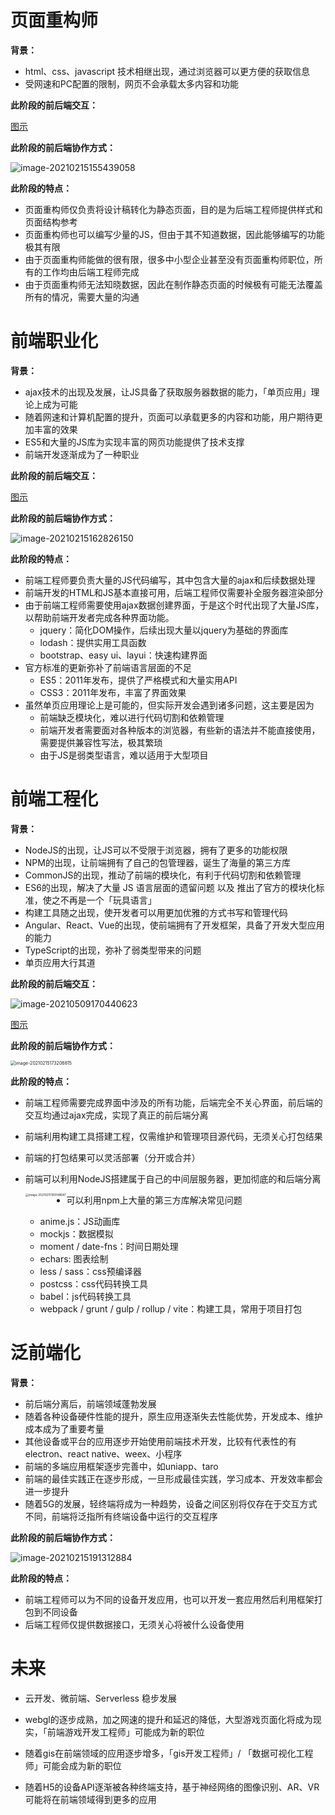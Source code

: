 # 页面重构师

**背景：**

- html、css、javascript 技术相继出现，通过浏览器可以更方便的获取信息
- 受网速和PC配置的限制，网页不会承载太多内容和功能

**此阶段的前后端交互：**

[图示](https://www.processon.com/view/link/6029169ef346fb64f5662126)

**此阶段的前后端协作方式：**

![image-20210215155439058](http://mdrs.yuanjin.tech/img/20210215155439.png)

**此阶段的特点：**

- 页面重构师仅负责将设计稿转化为静态页面，目的是为后端工程师提供样式和页面结构参考
- 页面重构师也可以编写少量的JS，但由于其不知道数据，因此能够编写的功能极其有限
- 由于页面重构师能做的很有限，很多中小型企业甚至没有页面重构师职位，所有的工作均由后端工程师完成
- 由于页面重构师无法知晓数据，因此在制作静态页面的时候极有可能无法覆盖所有的情况，需要大量的沟通

# 前端职业化

**背景：**

- ajax技术的出现及发展，让JS具备了获取服务器数据的能力，「单页应用」理论上成为可能
- 随着网速和计算机配置的提升，页面可以承载更多的内容和功能，用户期待更加丰富的效果
- ES5和大量的JS库为实现丰富的网页功能提供了技术支撑
- 前端开发逐渐成为了一种职业

**此阶段的前后端交互：**

[图示](https://www.processon.com/view/link/602902ddf346fb64f5661a37)

**此阶段的前后端协作方式：**

![image-20210215162826150](http://mdrs.yuanjin.tech/img/20210215162826.png)

**此阶段的特点：**

- 前端工程师要负责大量的JS代码编写，其中包含大量的ajax和后续数据处理
- 前端开发的HTML和JS基本直接可用，后端工程师仅需要补全服务器渲染部分
- 由于前端工程师需要使用ajax数据创建界面，于是这个时代出现了大量JS库，以帮助前端开发者完成各种界面功能。
  - jquery：简化DOM操作，后续出现大量以jquery为基础的界面库
  - lodash：提供实用工具函数
  - bootstrap、easy ui、layui：快速构建界面
- 官方标准的更新弥补了前端语言层面的不足
  - ES5：2011年发布，提供了严格模式和大量实用API
  - CSS3：2011年发布，丰富了界面效果
- 虽然单页应用理论上是可能的，但实际开发会遇到诸多问题，这主要是因为
  - 前端缺乏模块化，难以进行代码切割和依赖管理
  - 前端开发者需要面对各种版本的浏览器，有些新的语法并不能直接使用，需要提供兼容性写法，极其繁琐
  - 由于JS是弱类型语言，难以适用于大型项目

# 前端工程化

**背景：**

- NodeJS的出现，让JS可以不受限于浏览器，拥有了更多的功能权限
- NPM的出现，让前端拥有了自己的包管理器，诞生了海量的第三方库
- CommonJS的出现，推动了前端的模块化，有利于代码切割和依赖管理
- ES6的出现，解决了大量 JS 语言层面的遗留问题 以及 推出了官方的模块化标准，使之不再是一个「玩具语言」
- 构建工具随之出现，使开发者可以用更加优雅的方式书写和管理代码
- Angular、React、Vue的出现，使前端拥有了开发框架，具备了开发大型应用的能力
- TypeScript的出现，弥补了弱类型带来的问题
- 单页应用大行其道

**此阶段的前后端交互：**

![image-20210509170440623](https://gitee.com/autolucky/picgo_img/raw/master/20210509170443.png)

[图示](https://www.processon.com/view/link/602a3be97d9c081db9a2ed3e)

**此阶段的前后端协作方式：**

<img src="http://mdrs.yuanjin.tech/img/20210215173206.png" alt="image-20210215173206815" style="zoom: 50%;" />

**此阶段的特点：**

- 前端工程师需要完成界面中涉及的所有功能，后端完全不关心界面，前后端的交互均通过ajax完成，实现了真正的前后端分离

- 前端利用构建工具搭建工程，仅需维护和管理项目源代码，无须关心打包结果

- 前端的打包结果可以灵活部署（分开或合并）

- 前端可以利用NodeJS搭建属于自己的中间层服务器，更加彻底的和后端分离

  <img src="http://mdrs.yuanjin.tech/img/20210215183148.png" alt="image-20210215183148687" style="zoom: 33%;" align="left" />

- 可以利用npm上大量的第三方库解决常见问题

  - anime.js：JS动画库
  - mockjs：数据模拟
  - moment / date-fns：时间日期处理
  - echars: 图表绘制
  - less / sass：css预编译器
  - postcss：css代码转换工具
  - babel：js代码转换工具
  - webpack / grunt / gulp / rollup / vite：构建工具，常用于项目打包

  

# 泛前端化

**背景：**

- 前后端分离后，前端领域蓬勃发展
- 随着各种设备硬件性能的提升，原生应用逐渐失去性能优势，开发成本、维护成本成为了重要考量
- 其他设备或平台的应用逐步开始使用前端技术开发，比较有代表性的有electron、react native、weex、小程序
- 前端的多端应用框架逐步完善中，如uniapp、taro
- 前端的最佳实践正在逐步形成，一旦形成最佳实践，学习成本、开发效率都会进一步提升
- 随着5G的发展，轻终端将成为一种趋势，设备之间区别将仅存在于交互方式不同，前端将泛指所有终端设备中运行的交互程序

**此阶段的前后端协作方式：**

![image-20210215191312884](http://mdrs.yuanjin.tech/img/20210215191312.png)

**此阶段的特点：**

- 前端工程师可以为不同的设备开发应用，也可以开发一套应用然后利用框架打包到不同设备
- 后端工程师仅提供数据接口，无须关心将被什么设备使用



# 未来

- 云开发、微前端、Serverless 稳步发展

- webgl的逐步成熟，加之网速的提升和延迟的降低，大型游戏页面化将成为现实，「前端游戏开发工程师」可能成为新的职位

- 随着gis在前端领域的应用逐步增多，「gis开发工程师」/ 「数据可视化工程师」可能会成为新的职位

- 随着H5的设备API逐渐被各种终端支持，基于神经网络的图像识别、AR、VR可能将在前端领域得到更多的应用

  

  